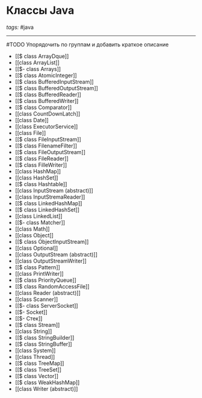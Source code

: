# Классы Java
*tags:* #java

---

#TODO Упорядочить по группам и добавить краткое описание

- [[$ class ArrayDque]]
- [[class ArrayList]]
- [[$- class Arrays]]
- [[$ class AtomicInteger]]
- [[$ class BufferedInputStream]]
- [[$ class BufferedOutputStream]]
- [[$ class BufferedReader]]
- [[$ class BufferedWriter]]
- [[$ class Comparator]]
- [[class CountDownLatch]]
- [[class Date]]
- [[class ExecutorService]]
- [[class File]]
- [[$ class FileInputStream]]
- [[$ class FilenameFilter]]
- [[$ class FileOutputStream]]
- [[$ class FileReader]]
- [[$ class FilleWriter]]
- [[class HashMap]]
- [[class HashSet]]
- [[$ class Hashtable]]
- [[class InputStream (abstract)]]
- [[class InputStremaReader]]
- [[$ class LinkedHashMap]]
- [[$ class LinkedHashSet]]
- [[class LinkedList]]
- [[$- class Matcher]]
- [[class Math]]
- [[class Object]]
- [[$ class ObjectInputStream]]
- [[class Optional]]
- [[class OutputStream (abstract)]]
- [[class OutputStreamWriter]]
- [[$ class Pattern]]
- [[class PrintWriter]]
- [[$ class PriorityQueue]]
- [[$ class RandomAccessFile]]
- [[class Reader (abstract)]]
- [[class Scanner]]
- [[$- class ServerSocket]]
- [[$- Socket]]
- [[$- Стек]]
- [[$ class Stream]]
- [[class String]]
- [[$ class StringBuilder]]
- [[$ class StringBuffer]]
- [[class System]]
- [[class Thread]]
- [[$ class TreeMap]]
- [[$ class TreeSet]]
- [[$ class Vector]]
- [[$ class WeakHashMap]]
- [[class Writer (abstract)]]